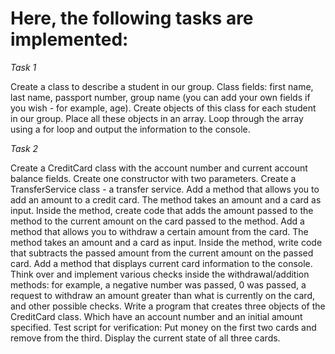 # Here, the following tasks are implemented:

*Task 1*

Create a class to describe a student in our group.
Class fields: first name, last name, passport number, group name (you can add your own fields if you wish - for example, age).
Create objects of this class for each student in our group.
Place all these objects in an array.
Loop through the array using a for loop and output the information to the console.

*Task 2*

Create a CreditCard class with the account number and current account balance fields.
Create one constructor with two parameters.
Create a TransferService class - a transfer service.
Add a method that allows you to add an amount to a credit card.
The method takes an amount and a card as input. Inside the method, create code that adds the amount passed to the method to the current amount on the card passed to the method.
Add a method that allows you to withdraw a certain amount from the card.
The method takes an amount and a card as input. Inside the method, write code that subtracts the passed amount from the current amount on the passed card.
Add a method that displays current card information to the console.
Think over and implement various checks inside the withdrawal/addition methods: for example, a negative number was passed, 0 was passed, a request to withdraw an amount greater than what is currently on the card, and other possible checks.
Write a program that creates three objects of the CreditCard class. Which have an account number and an initial amount specified.
Test script for verification:
Put money on the first two cards and remove from the third.
Display the current state of all three cards.
